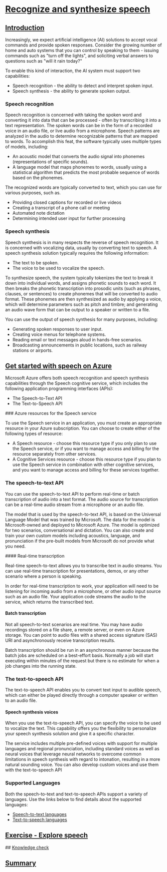 # [Recognize and synthesize speech](https://learn.microsoft.com/en-gb/training/modules/recognize-synthesize-speech/)

## [Introduction](https://learn.microsoft.com/en-gb/training/modules/recognize-synthesize-speech/1-introduction)

Increasingly, we expect artificial intelligence (AI) solutions to accept vocal commands and provide spoken responses. Consider the growing number of home and auto systems that you can control by speaking to them - issuing commands such as "turn off the lights", and soliciting verbal answers to questions such as "will it rain today?"

To enable this kind of interaction, the AI system must support two capabilities:

- Speech recognition - the ability to detect and interpret spoken input.
- Speech synthesis - the ability to generate spoken output.

### Speech recognition

Speech recognition is concerned with taking the spoken word and converting it into data that can be processed - often by transcribing it into a text representation. The spoken words can be in the form of a recorded voice in an audio file, or live audio from a microphone. Speech patterns are analyzed in the audio to determine recognizable patterns that are mapped to words. To accomplish this feat, the software typically uses multiple types of models, including:

- An acoustic model that converts the audio signal into phonemes (representations of specific sounds).
- A language model that maps phonemes to words, usually using a statistical algorithm that predicts the most probable sequence of words based on the phonemes.

The recognized words are typically converted to text, which you can use for various purposes, such as.

- Providing closed captions for recorded or live videos
- Creating a transcript of a phone call or meeting
- Automated note dictation
- Determining intended user input for further processing

### Speech synthesis

Speech synthesis is in many respects the reverse of speech recognition. It is concerned with vocalizing data, usually by converting text to speech. A speech synthesis solution typically requires the following information:

- The text to be spoken.
- The voice to be used to vocalize the speech.

To synthesize speech, the system typically tokenizes the text to break it down into individual words, and assigns phonetic sounds to each word. It then breaks the phonetic transcription into prosodic units (such as phrases, clauses, or sentences) to create phonemes that will be converted to audio format. These phonemes are then synthesized as audio by applying a voice, which will determine parameters such as pitch and timbre; and generating an audio wave form that can be output to a speaker or written to a file.

You can use the output of speech synthesis for many purposes, including:

- Generating spoken responses to user input.
- Creating voice menus for telephone systems.
- Reading email or text messages aloud in hands-free scenarios.
- Broadcasting announcements in public locations, such as railway stations or airports.

## [Get started with speech on Azure](https://learn.microsoft.com/en-gb/training/modules/recognize-synthesize-speech/2-get-started-azure)

Microsoft Azure offers both speech recognition and speech synthesis capabilities through the Speech cognitive service, which includes the following application programming interfaces (APIs):

- The Speech-to-Text API
- The Text-to-Speech API

### Azure resources for the Speech service

To use the Speech service in an application, you must create an appropriate resource in your Azure subscription. You can choose to create either of the following types of resource:

- A Speech resource - choose this resource type if you only plan to use the Speech service, or if you want to manage access and billing for the resource separately from other services.
- A Cognitive Services resource - choose this resource type if you plan to use the Speech service in combination with other cognitive services, and you want to manage access and billing for these services together.

### The speech-to-text API

You can use the speech-to-text API to perform real-time or batch transcription of audio into a text format. The audio source for transcription can be a real-time audio stream from a microphone or an audio file.

The model that is used by the speech-to-text API, is based on the Universal Language Model that was trained by Microsoft. The data for the model is Microsoft-owned and deployed to Microsoft Azure. The model is optimized for two scenarios, conversational and dictation. You can also create and train your own custom models including acoustics, language, and pronunciation if the pre-built models from Microsoft do not provide what you need.

#### Real-time transcription

Real-time speech-to-text allows you to transcribe text in audio streams. You can use real-time transcription for presentations, demos, or any other scenario where a person is speaking.

In order for real-time transcription to work, your application will need to be listening for incoming audio from a microphone, or other audio input source such as an audio file. Your application code streams the audio to the service, which returns the transcribed text.

#### Batch transcription

Not all speech-to-text scenarios are real time. You may have audio recordings stored on a file share, a remote server, or even on Azure storage. You can point to audio files with a shared access signature (SAS) URI and asynchronously receive transcription results.

Batch transcription should be run in an asynchronous manner because the batch jobs are scheduled on a best-effort basis. Normally a job will start executing within minutes of the request but there is no estimate for when a job changes into the running state.

### The text-to-speech API

The text-to-speech API enables you to convert text input to audible speech, which can either be played directly through a computer speaker or written to an audio file.

#### Speech synthesis voices

When you use the text-to-speech API, you can specify the voice to be used to vocalize the text. This capability offers you the flexibility to personalize your speech synthesis solution and give it a specific character.

The service includes multiple pre-defined voices with support for multiple languages and regional pronunciation, including standard voices as well as neural voices that leverage neural networks to overcome common limitations in speech synthesis with regard to intonation, resulting in a more natural sounding voice. You can also develop custom voices and use them with the text-to-speech API

### Supported Languages

Both the speech-to-text and text-to-speech APIs support a variety of languages. Use the links below to find details about the supported languages:

- [Speech-to-text languages](https://learn.microsoft.com/en-us/azure/cognitive-services/speech-service/language-support#speech-to-text)
- [Text-to-speech languages](https://learn.microsoft.com/en-us/azure/cognitive-services/speech-service/language-support#text-to-speech)

## [Exercise - Explore speech](https://learn.microsoft.com/en-gb/training/modules/recognize-synthesize-speech/3-exercise-transcribe-speech-use-azure)

## [Knowledge check](https://learn.microsoft.com/en-gb/training/modules/recognize-synthesize-speech/3a-knowledge-check)

## [Summary](https://learn.microsoft.com/en-gb/training/modules/recognize-synthesize-speech/4-summary)